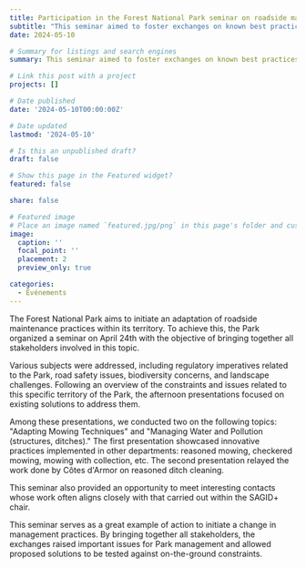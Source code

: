 ```yaml
---
title: Participation in the Forest National Park seminar on roadside management.
subtitle: "This seminar aimed to foster exchanges on known best practices and to initiate the necessary innovations to build a model adapted to the regulations of the Park."
date: 2024-05-10

# Summary for listings and search engines
summary: This seminar aimed to foster exchanges on known best practices and to initiate the necessary innovations to build a model adapted to the regulations of the Park.

# Link this post with a project
projects: []

# Date published
date: '2024-05-10T00:00:00Z'

# Date updated
lastmod: '2024-05-10'

# Is this an unpublished draft?
draft: false

# Show this page in the Featured widget?
featured: false

share: false

# Featured image
# Place an image named `featured.jpg/png` in this page's folder and customize its options here.
image:
  caption: ''
  focal_point: ''
  placement: 2
  preview_only: true

categories:
  - Événements
---
```


The Forest National Park aims to initiate an adaptation of roadside maintenance practices within its territory. To achieve this, the Park organized a seminar on April 24th with the objective of bringing together all stakeholders involved in this topic.

Various subjects were addressed, including regulatory imperatives related to the Park, road safety issues, biodiversity concerns, and landscape challenges. Following an overview of the constraints and issues related to this specific territory of the Park, the afternoon presentations focused on existing solutions to address them.

Among these presentations, we conducted two on the following topics: "Adapting Mowing Techniques" and "Managing Water and Pollution (structures, ditches)." The first presentation showcased innovative practices implemented in other departments: reasoned mowing, checkered mowing, mowing with collection, etc. The second presentation relayed the work done by Côtes d'Armor on reasoned ditch cleaning.

This seminar also provided an opportunity to meet interesting contacts whose work often aligns closely with that carried out within the SAGID+ chair.

This seminar serves as a great example of action to initiate a change in management practices. By bringing together all stakeholders, the exchanges raised important issues for Park management and allowed proposed solutions to be tested against on-the-ground constraints.